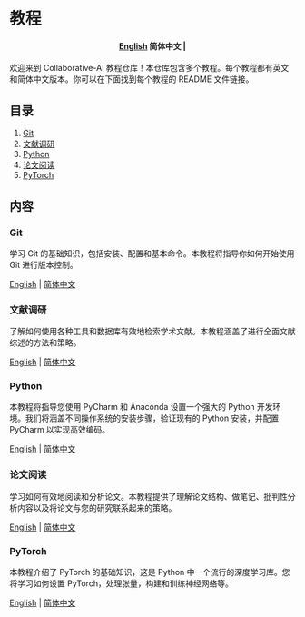 # 教程
<h4 align="center">
    <p>
        <a href="https://github.com/Collaborative-AI/tutorial/blob/main/README.md">English</a>
        <b>简体中文</b> |
    </p>
</h4>


欢迎来到 Collaborative-AI 教程仓库！本仓库包含多个教程。每个教程都有英文和简体中文版本。你可以在下面找到每个教程的 README 文件链接。

## 目录

1. [Git](#git)
2. [文献调研](#文献调研)
3. [Python](#python)
4. [论文阅读](#paper-reading)
5. [PyTorch](#pytorch)

## 内容

### Git

学习 Git 的基础知识，包括安装、配置和基本命令。本教程将指导你如何开始使用 Git 进行版本控制。

<p>
    <a href="https://github.com/Collaborative-AI/tutorial/blob/main/Git/README.md">English</a> |
    <a href="https://github.com/Collaborative-AI/tutorial/blob/main/Git/README_zh.md">简体中文</a>
</p>

### 文献调研

了解如何使用各种工具和数据库有效地检索学术文献。本教程涵盖了进行全面文献综述的方法和策略。

<p>
    <a href="https://github.com/Collaborative-AI/tutorial/blob/main/Literature%20Search/README.md">English</a> |
    <a href="https://github.com/Collaborative-AI/tutorial/blob/main/Literature%20Search/README_zh.md">简体中文</a>
</p>

### Python

本教程将指导您使用 PyCharm 和 Anaconda 设置一个强大的 Python 开发环境。我们将涵盖不同操作系统的安装步骤，验证现有的 Python 安装，并配置 PyCharm 以实现高效编码。

<p>
    <a href="https://github.com/Collaborative-AI/tutorial/blob/main/Python/README.md">English</a> |
    <a href="https://github.com/Collaborative-AI/tutorial/blob/main/Python/README_zh.md">简体中文</a>
</p>


### 论文阅读

学习如何有效地阅读和分析论文。本教程提供了理解论文结构、做笔记、批判性分析内容以及将论文与您的研究联系起来的策略。

<p>
    <a href="https://github.com/Collaborative-AI/tutorial/blob/main/Paper%20Reading/README.md">English</a> |
    <a href="https://github.com/Collaborative-AI/tutorial/blob/main/Paper%20Reading/README_zh.md">简体中文</a>
</p>

### PyTorch

本教程介绍了 PyTorch 的基础知识，这是 Python 中一个流行的深度学习库。您将学习如何设置 PyTorch，处理张量，构建和训练神经网络等。

<p>
    <a href="https://github.com/Collaborative-AI/tutorial/blob/main/PyTorch/README.md">English</a> |
    <a href="https://github.com/Collaborative-AI/tutorial/blob/main/PyTorch/README_zh.md">简体中文</a>
</p>